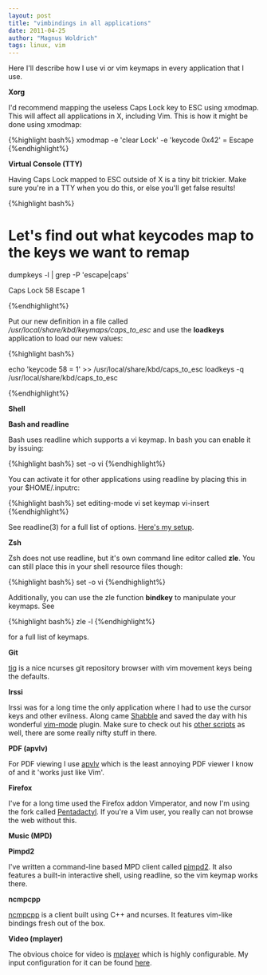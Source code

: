 ```yaml
---
layout: post
title: "vimbindings in all applications"
date: 2011-04-25
author: "Magnus Woldrich"
tags: linux, vim
---
```


Here I'll describe how I use vi or vim keymaps in every application
that I use.

**Xorg**

I'd recommend mapping the useless Caps Lock key to ESC using xmodmap.
This will affect all applications in X, including Vim. This is how it
might be done using xmodmap:

{%highlight bash%}
xmodmap -e 'clear Lock' -e 'keycode 0x42' = Escape
{%endhighlight%}

**Virtual Console (TTY)**

Having Caps Lock mapped to ESC outside of X is a tiny bit trickier. Make
sure you're in a TTY when you do this, or else you'll get false results!

{%highlight bash%}
# Let's find out what keycodes map to the keys we want to remap
dumpkeys -l | grep -P 'escape|caps'

  Caps Lock       58
  Escape           1

{%endhighlight%}

Put our new definition in a file called
*/usr/local/share/kbd/keymaps/caps_to_esc* and use the **loadkeys**
application to load our new values:


{%highlight bash%}

echo 'keycode 58 = 1' >> /usr/local/share/kbd/caps_to_esc
loadkeys -q /usr/local/share/kbd/caps_to_esc

{%endhighlight%}

**Shell**

**Bash and readline**

Bash uses readline which supports a vi keymap. In bash you can enable it
by issuing:

{%highlight bash%}
set -o vi
{%endhighlight%}

You can activate it for other applications using readline by placing
this in your $HOME/.inputrc:

{%highlight bash%}
set editing-mode vi
set keymap vi-insert
{%endhighlight%}

See readline(3) for a full list of options. <a
href="https://github.com/trapd00r/configs/blob/master/inputrc">Here's my
setup</a>.

**Zsh**

Zsh does not use readline, but it's own command line editor called
**zle**. You can still place this in your shell resource files though:

{%highlight bash%}
set -o vi
{%endhighlight%}

Additionally, you can use the zle function **bindkey** to manipulate
your keymaps. See

{%highlight bash%}
zle -l
{%endhighlight%}

for a full list of keymaps.

**Git**

<a href="https://git.wiki.kernel.org/index.php/Tig">tig</a> is a
nice ncurses git repository browser with vim movement keys being
the defaults.

**Irssi**

Irssi was for a long time the only application where I had to use
the cursor keys and other evilness. Along came <a
href="https://github.com/shabble">Shabble</a> and saved the day with
his wonderful <a href="https://github.com/shabble/irssi-scripts/tree/master/vim-
mode">vim-mode</a> plugin. Make sure to check out his <a href="https://github.com/shabble/irssi-
scripts">other scripts</a> as well, there are some really nifty
stuff in there.

**PDF (apvlv)**

For PDF viewing I use <a
href="https://code.google.com/p/apvlv/">apvlv</a> which is the least
annoying PDF viewer I know of and it 'works just like Vim'.

**Firefox**

I've for a long time used the Firefox addon Vimperator, and now I'm
using the fork called <a
href="http://dactyl.sourceforge.net/pentadactyl/">Pentadactyl</a>. If
you're a Vim user, you really can not browse the web without this.


**Music (MPD)**

**Pimpd2**

I've written a command-line based MPD client called <a
href="https://github.com/trapd00r/pimpd2">pimpd2</a>. It also features a
built-in interactive shell, using readline, so the vim keymap works
there.

**ncmpcpp**

<a href="http://unkart.ovh.org/ncmpcpp/">ncmpcpp</a> is a client
built using C++ and ncurses. It features vim-like bindings fresh out
of the box.

**Video (mplayer)**

The obvious choice for video is <a
href="http://www.mplayerhq.hu">mplayer</a> which is highly configurable.
My input configuration for it can be found <a href="https://github.com/-
trapd00r/configs/blob/master/mplayer/input.conf">here</a>.

